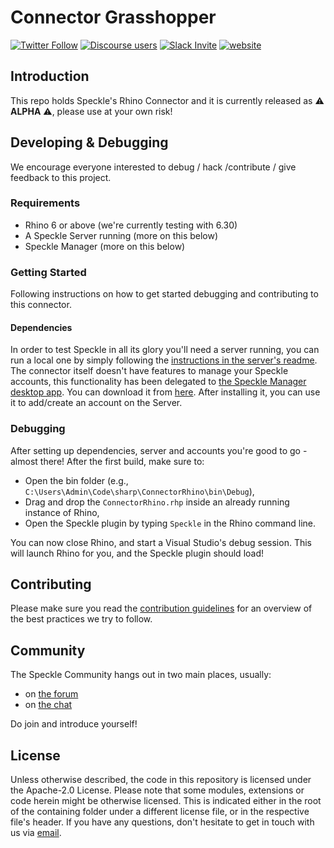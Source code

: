 # Connector Grasshopper

[![Twitter Follow](https://img.shields.io/twitter/follow/SpeckleSystems?style=social)](https://twitter.com/SpeckleSystems) [![Discourse users](https://img.shields.io/discourse/users?server=https%3A%2F%2Fdiscourse.speckle.works&style=flat-square)](https://discourse.speckle.works)
[![Slack Invite](https://img.shields.io/badge/-slack-grey?style=flat-square&logo=slack)](https://speckle-works.slack.com/join/shared_invite/enQtNjY5Mzk2NTYxNTA4LTU4MWI5ZjdhMjFmMTIxZDIzOTAzMzRmMTZhY2QxMmM1ZjVmNzJmZGMzMDVlZmJjYWQxYWU0MWJkYmY3N2JjNGI) [![website](https://img.shields.io/badge/www-speckle.systems-royalblue?style=flat-square)](https://speckle.systems)

## Introduction

This repo holds Speckle's Rhino Connector and it is currently released as ⚠ **ALPHA** ⚠, please use at your own risk!

## Developing & Debugging

We encourage everyone interested to debug / hack /contribute / give feedback to this project.

### Requirements

- Rhino 6 or above (we're currently testing with 6.30)
- A Speckle Server running (more on this below)
- Speckle Manager (more on this below)

### Getting Started

Following instructions on how to get started debugging and contributing to this connector.

#### Dependencies

In order to test Speckle in all its glory you'll need a server running, you can run a local one by simply following the [instructions in the server's readme](https://github.com/specklesystems/Server). The connector itself doesn't have features to manage your Speckle accounts, this functionality has been delegated to [the Speckle Manager desktop app](https://speckle-releases.ams3.digitaloceanspaces.com/manager/SpeckleManager%20Setup.exe). You can download it from [here](https://speckle-releases.ams3.digitaloceanspaces.com/manager/SpeckleManager%20Setup.exe). After installing it, you can use it to add/create an account on the Server.

### Debugging

After setting up dependencies, server and accounts you're good to go - almost there! After the first build, make sure to:

- Open the bin folder (e.g., `C:\Users\Admin\Code\sharp\ConnectorRhino\bin\Debug`),
- Drag and drop the `ConnectorRhino.rhp` inside an already running instance of Rhino,
- Open the Speckle plugin by typing `Speckle` in the Rhino command line.

You can now close Rhino, and start a Visual Studio's debug session. This will launch Rhino for you, and the Speckle plugin should load!

## Contributing

Please make sure you read the [contribution guidelines](.github/CONTRIBUTING.md) for an overview of the best practices we try to follow.

## Community

The Speckle Community hangs out in two main places, usually:

- on [the forum](https://discourse.speckle.works)
- on [the chat](https://speckle-works.slack.com/join/shared_invite/enQtNjY5Mzk2NTYxNTA4LTU4MWI5ZjdhMjFmMTIxZDIzOTAzMzRmMTZhY2QxMmM1ZjVmNzJmZGMzMDVlZmJjYWQxYWU0MWJkYmY3N2JjNGI)

Do join and introduce yourself!

## License

Unless otherwise described, the code in this repository is licensed under the Apache-2.0 License. Please note that some modules, extensions or code herein might be otherwise licensed. This is indicated either in the root of the containing folder under a different license file, or in the respective file's header. If you have any questions, don't hesitate to get in touch with us via [email](mailto:hello@speckle.systems).
